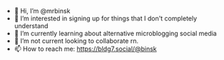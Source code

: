 - 👋 Hi, I’m @mrbinsk
- 👀 I’m interested in signing up for things that I don't completely understand
- 🌱 I’m currently learning about alternative microblogging social media
- 💞️ I’m not current looking to collaborate rn.
- 📫 How to reach me: https://bldg7.social/@binsk

<!---
mrbinsk/mrbinsk is a ✨ special ✨ repository because its `README.md` (this file) appears on your GitHub profile.
You can click the Preview link to take a look at your changes.
--->
